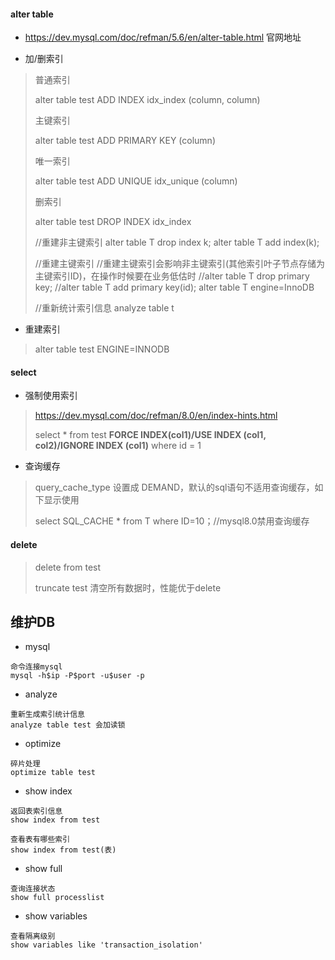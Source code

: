 #### alter table

- https://dev.mysql.com/doc/refman/5.6/en/alter-table.html 官网地址

- 加/删索引

> 普通索引
>
> alter table test ADD INDEX idx_index  (column, column)
>
> 主键索引
>
> alter table test ADD PRIMARY KEY  (column)
>
> 唯一索引
>
> alter table test ADD UNIQUE idx_unique  (column)
>
> 删索引
>
> alter table test DROP INDEX idx_index
>
> //重建非主键索引
> alter table T drop index k;
> alter table T add index(k);
>
> //重建主键索引
> //重建主键索引会影响非主键索引(其他索引叶子节点存储为主键索引ID)，在操作时候要在业务低估时
> //alter table T drop primary key;
> //alter table T add primary key(id);
> alter table T engine=InnoDB
>
> //重新统计索引信息
> analyze table t

- 重建索引

>alter table test ENGINE=INNODB

#### select

- 强制使用索引

> https://dev.mysql.com/doc/refman/8.0/en/index-hints.html
>
> select * from test **FORCE INDEX(col1)/USE INDEX (col1, col2)/IGNORE INDEX (col1)** where id = 1

- 查询缓存

> query_cache_type 设置成 DEMAND，默认的sql语句不适用查询缓存，如下显示使用
>
> select SQL_CACHE * from T where ID=10；//mysql8.0禁用查询缓存

#### delete

> delete from  test
>
> truncate test 清空所有数据时，性能优于delete

## 维护DB

- mysql

```
命令连接mysql
mysql -h$ip -P$port -u$user -p
```

- analyze

```
重新生成索引统计信息
analyze table test 会加读锁
```

- optimize

```
碎片处理
optimize table test
```

- show index

```
返回表索引信息
show index from test

查看表有哪些索引
show index from test(表)
```

- show full

```
查询连接状态
show full processlist
```

- show variables

```
查看隔离级别
show variables like 'transaction_isolation'
```

